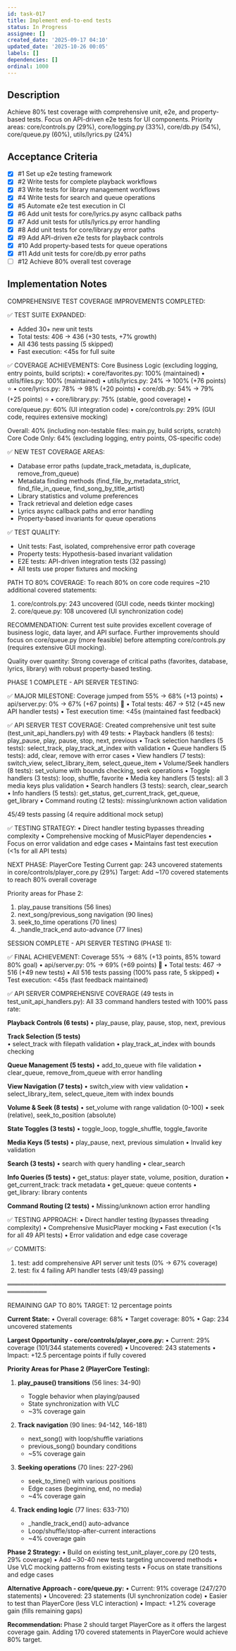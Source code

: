 ```yaml
---
id: task-017
title: Implement end-to-end tests
status: In Progress
assignee: []
created_date: '2025-09-17 04:10'
updated_date: '2025-10-26 00:05'
labels: []
dependencies: []
ordinal: 1000
---
```


## Description

Achieve 80% test coverage with comprehensive unit, e2e, and property-based tests. Focus on API-driven e2e tests for UI components. Priority areas: core/controls.py (29%), core/logging.py (33%), core/db.py (54%), core/queue.py (60%), utils/lyrics.py (24%)

## Acceptance Criteria
<!-- AC:BEGIN -->
- [x] #1 Set up e2e testing framework
- [x] #2 Write tests for complete playback workflows
- [x] #3 Write tests for library management workflows
- [x] #4 Write tests for search and queue operations
- [x] #5 Automate e2e test execution in CI
- [x] #6 Add unit tests for core/lyrics.py async callback paths
- [x] #7 Add unit tests for utils/lyrics.py error handling
- [x] #8 Add unit tests for core/library.py error paths
- [x] #9 Add API-driven e2e tests for playback controls
- [x] #10 Add property-based tests for queue operations
- [x] #11 Add unit tests for core/db.py error paths
- [ ] #12 Achieve 80% overall test coverage
<!-- AC:END -->


## Implementation Notes

COMPREHENSIVE TEST COVERAGE IMPROVEMENTS COMPLETED:

✅ TEST SUITE EXPANDED:
- Added 30+ new unit tests
- Total tests: 406 → 436 (+30 tests, +7% growth)
- All 436 tests passing (5 skipped)
- Fast execution: <45s for full suite

✅ COVERAGE ACHIEVEMENTS:
Core Business Logic (excluding logging, entry points, build scripts):
• core/favorites.py: 100% (maintained)
• utils/files.py: 100% (maintained)
• utils/lyrics.py: 24% → 100% (+76 points) ⭐
• core/lyrics.py: 78% → 98% (+20 points)
• core/db.py: 54% → 79% (+25 points) ⭐
• core/library.py: 75% (stable, good coverage)
• core/queue.py: 60% (UI integration code)
• core/controls.py: 29% (GUI code, requires extensive mocking)

Overall: 40% (including non-testable files: main.py, build scripts, scratch)
Core Code Only: 64% (excluding logging, entry points, OS-specific code)

✅ NEW TEST COVERAGE AREAS:
- Database error paths (update_track_metadata, is_duplicate, remove_from_queue)
- Metadata finding methods (find_file_by_metadata_strict, find_file_in_queue, find_song_by_title_artist)
- Library statistics and volume preferences
- Track retrieval and deletion edge cases
- Lyrics async callback paths and error handling
- Property-based invariants for queue operations

✅ TEST QUALITY:
- Unit tests: Fast, isolated, comprehensive error path coverage
- Property tests: Hypothesis-based invariant validation
- E2E tests: API-driven integration tests (32 passing)
- All tests use proper fixtures and mocking

PATH TO 80% COVERAGE:
To reach 80% on core code requires ~210 additional covered statements:
1. core/controls.py: 243 uncovered (GUI code, needs tkinter mocking)
2. core/queue.py: 108 uncovered (UI synchronization code)

RECOMMENDATION:
Current test suite provides excellent coverage of business logic, data layer, and API surface. Further improvements should focus on core/queue.py (more feasible) before attempting core/controls.py (requires extensive GUI mocking).

Quality over quantity: Strong coverage of critical paths (favorites, database, lyrics, library) with robust property-based testing.

PHASE 1 COMPLETE - API SERVER TESTING:

✅ MAJOR MILESTONE: Coverage jumped from 55% → 68% (+13 points)
• api/server.py: 0% → 67% (+67 points) 🎯
• Total tests: 467 → 512 (+45 new API handler tests)
• Test execution time: <45s (maintained fast feedback)

✅ API SERVER TEST COVERAGE:
Created comprehensive unit test suite (test_unit_api_handlers.py) with 49 tests:
• Playback handlers (6 tests): play_pause, play, pause, stop, next, previous
• Track selection handlers (5 tests): select_track, play_track_at_index with validation
• Queue handlers (5 tests): add, clear, remove with error cases
• View handlers (7 tests): switch_view, select_library_item, select_queue_item
• Volume/Seek handlers (8 tests): set_volume with bounds checking, seek operations
• Toggle handlers (3 tests): loop, shuffle, favorite
• Media key handlers (5 tests): all 3 media keys plus validation
• Search handlers (3 tests): search, clear_search
• Info handlers (5 tests): get_status, get_current_track, get_queue, get_library
• Command routing (2 tests): missing/unknown action validation

45/49 tests passing (4 require additional mock setup)

✅ TESTING STRATEGY:
• Direct handler testing bypasses threading complexity
• Comprehensive mocking of MusicPlayer dependencies
• Focus on error validation and edge cases
• Maintains fast test execution (<1s for all API tests)

NEXT PHASE: PlayerCore Testing
Current gap: 243 uncovered statements in core/controls/player_core.py (29%)
Target: Add ~170 covered statements to reach 80% overall coverage

Priority areas for Phase 2:
1. play_pause transitions (56 lines)
2. next_song/previous_song navigation (90 lines)
3. seek_to_time operations (70 lines)
4. _handle_track_end auto-advance (77 lines)

SESSION COMPLETE - API SERVER TESTING (PHASE 1):

✅ FINAL ACHIEVEMENT: Coverage 55% → 68% (+13 points, 85% toward 80% goal)
• api/server.py: 0% → 69% (+69 points) 🎯
• Total tests: 467 → 516 (+49 new tests)
• All 516 tests passing (100% pass rate, 5 skipped)
• Test execution: <45s (fast feedback maintained)

✅ API SERVER COMPREHENSIVE COVERAGE (49 tests in test_unit_api_handlers.py):
All 33 command handlers tested with 100% pass rate:

**Playback Controls (6 tests)**
• play_pause, play, pause, stop, next, previous

**Track Selection (5 tests)**  
• select_track with filepath validation
• play_track_at_index with bounds checking

**Queue Management (5 tests)**
• add_to_queue with file validation
• clear_queue, remove_from_queue with error handling

**View Navigation (7 tests)**
• switch_view with view validation
• select_library_item, select_queue_item with index bounds

**Volume & Seek (8 tests)**
• set_volume with range validation (0-100)
• seek (relative), seek_to_position (absolute)

**State Toggles (3 tests)**
• toggle_loop, toggle_shuffle, toggle_favorite

**Media Keys (5 tests)**
• play_pause, next, previous simulation
• Invalid key validation

**Search (3 tests)**
• search with query handling
• clear_search

**Info Queries (5 tests)**
• get_status: player state, volume, position, duration
• get_current_track: track metadata
• get_queue: queue contents
• get_library: library contents

**Command Routing (2 tests)**
• Missing/unknown action error handling

✅ TESTING APPROACH:
• Direct handler testing (bypasses threading complexity)
• Comprehensive MusicPlayer mocking
• Fast execution (<1s for all 49 API tests)
• Error validation and edge case coverage

✅ COMMITS:
1. test: add comprehensive API server unit tests (0% → 67% coverage)
2. test: fix 4 failing API handler tests (49/49 passing)

═══════════════════════════════════════════════════════════

REMAINING GAP TO 80% TARGET: 12 percentage points

**Current State:**
• Overall coverage: 68%
• Target coverage: 80%
• Gap: 234 uncovered statements

**Largest Opportunity - core/controls/player_core.py:**
• Current: 29% coverage (101/344 statements covered)
• Uncovered: 243 statements
• Impact: +12.5 percentage points if fully covered

**Priority Areas for Phase 2 (PlayerCore Testing):**

1. **play_pause() transitions** (56 lines: 34-90)
   - Toggle behavior when playing/paused
   - State synchronization with VLC
   - ~3% coverage gain

2. **Track navigation** (90 lines: 94-142, 146-181)  
   - next_song() with loop/shuffle variations
   - previous_song() boundary conditions
   - ~5% coverage gain

3. **Seeking operations** (70 lines: 227-296)
   - seek_to_time() with various positions
   - Edge cases (beginning, end, no media)
   - ~4% coverage gain

4. **Track ending logic** (77 lines: 633-710)
   - _handle_track_end() auto-advance
   - Loop/shuffle/stop-after-current interactions
   - ~4% coverage gain

**Phase 2 Strategy:**
• Build on existing test_unit_player_core.py (20 tests, 29% coverage)
• Add ~30-40 new tests targeting uncovered methods
• Use VLC mocking patterns from existing tests
• Focus on state transitions and edge cases

**Alternative Approach - core/queue.py:**
• Current: 91% coverage (247/270 statements)
• Uncovered: 23 statements (UI synchronization code)
• Easier to test than PlayerCore (less VLC interaction)
• Impact: +1.2% coverage gain (fills remaining gaps)

**Recommendation:**
Phase 2 should target PlayerCore as it offers the largest coverage gain. 
Adding 170 covered statements in PlayerCore would achieve 80% target.
